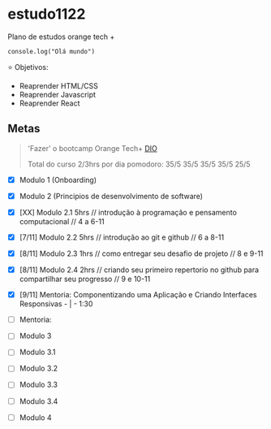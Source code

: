 # estudo1122

Plano de estudos orange tech + 

`` console.log("Olá mundo") ``

⭐ Objetivos:
- Reaprender HTML/CSS
- Reaprender Javascript
- Reaprender React

## Metas
> 'Fazer' o bootcamp Orange Tech+ [DIO](https://web.dio.me/track/orange-tech?tab=mentoring)
> 
> Total do curso 2/3hrs por dia
> pomodoro: 35/5 35/5 35/5 35/5 25/5


- [X] Modulo 1 (Onboarding)

- [X] Modulo 2 (Principios de desenvolvimento de software)
- [X] [XX] Modulo 2.1 5hrs // introdução à programação e pensamento computacional // 4 a 6-11
- [X] [7/11] Modulo 2.2 5hrs // introdução ao git e github // 6 a 8-11
- [X] [8/11] Modulo 2.3 1hrs // como entregar seu desafio de projeto // 8 e 9-11
- [X] [8/11] Modulo 2.4 2hrs // criando seu primeiro repertorio no github para compartilhar seu progresso // 9 e 10-11

- [X] [9/11] Mentoria: Componentizando uma Aplicação e Criando Interfaces Responsivas - | - 1:30
- [ ] Mentoria: 


- [ ] Modulo 3
- [ ] Modulo 3.1
- [ ] Modulo 3.2
- [ ] Modulo 3.3
- [ ] Modulo 3.4

- [ ] Modulo 4
